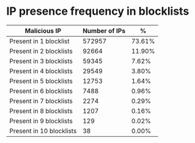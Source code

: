 # IP presence frequency in blocklists
| Malicious IP | Number of IPs | % |
|----|----|----|
| Present in 1 blocklist | 572957 | 73.61% |
| Present in 2 blocklists | 92664 | 11.90% |
| Present in 3 blocklists | 59345 | 7.62% |
| Present in 4 blocklists | 29549 | 3.80% |
| Present in 5 blocklists | 12753 | 1.64% |
| Present in 6 blocklists | 7488 | 0.96% |
| Present in 7 blocklists | 2274 | 0.29% |
| Present in 8 blocklists | 1207 | 0.16% |
| Present in 9 blocklists | 129 | 0.02% |
| Present in 10 blocklists | 38 | 0.00% |

